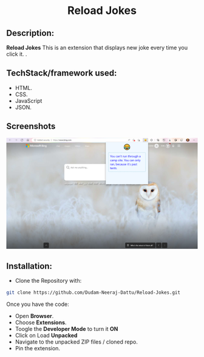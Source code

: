 <h1 align="center">
 Reload Jokes
</h1>

## Description:
**Reload Jokes**  This is an extension that displays new joke every time you click it.
.

## TechStack/framework used:
 - HTML.
 - CSS.
 - JavaScript
 - JSON.

## Screenshots
![edge](/Screenshots/joke.png)

## Installation:

- Clone the Repository with:  
```bash 
git clone https://github.com/Dudam-Neeraj-Dattu/Reload-Jokes.git
```
Once you have the code:

* Open **Browser**.
* Choose **Extensions**.
* Toogle the **Developer Mode** to turn it **ON** 
* Click on Load **Unpacked** 
* Navigate to the unpacked ZIP files / cloned repo.
* Pin the extension.